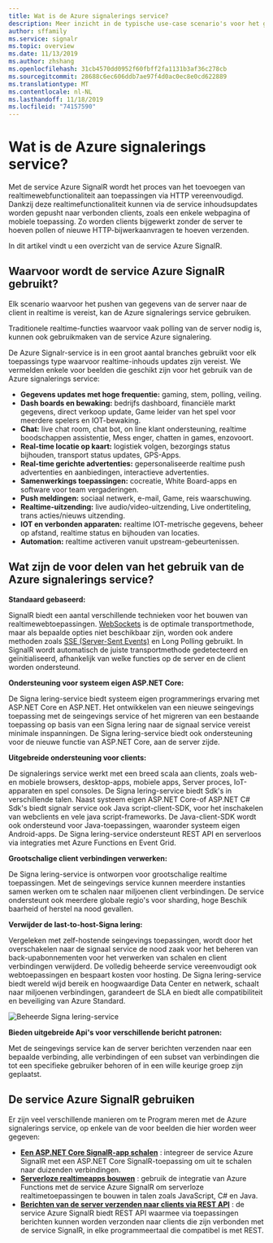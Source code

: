 ```yaml
---
title: Wat is de Azure signalerings service?
description: Meer inzicht in de typische use-case scenario's voor het gebruik van Azure-Signa lering en de belangrijkste voor delen van Azure signalering.
author: sffamily
ms.service: signalr
ms.topic: overview
ms.date: 11/13/2019
ms.author: zhshang
ms.openlocfilehash: 31cb4570dd0952f60fbff2fa1131b3af36c278cb
ms.sourcegitcommit: 28688c6ec606ddb7ae97f4d0ac0ec8e0cd622889
ms.translationtype: MT
ms.contentlocale: nl-NL
ms.lasthandoff: 11/18/2019
ms.locfileid: "74157590"
---
```

# <a name="what-is-azure-signalr-service"></a>Wat is de Azure signalerings service?

Met de service Azure SignalR wordt het proces van het toevoegen van realtimewebfunctionaliteit aan toepassingen via HTTP vereenvoudigd. Dankzij deze realtimefunctionaliteit kunnen via de service inhoudsupdates worden gepusht naar verbonden clients, zoals een enkele webpagina of mobiele toepassing. Zo worden clients bijgewerkt zonder de server te hoeven pollen of nieuwe HTTP-bijwerkaanvragen te hoeven verzenden.


In dit artikel vindt u een overzicht van de service Azure SignalR.

## <a name="what-is-azure-signalr-service-used-for"></a>Waarvoor wordt de service Azure SignalR gebruikt?

Elk scenario waarvoor het pushen van gegevens van de server naar de client in realtime is vereist, kan de Azure signalerings service gebruiken.

Traditionele realtime-functies waarvoor vaak polling van de server nodig is, kunnen ook gebruikmaken van de service Azure signalering.

De Azure Signalr-service is in een groot aantal branches gebruikt voor elk toepassings type waarvoor realtime-inhouds updates zijn vereist. We vermelden enkele voor beelden die geschikt zijn voor het gebruik van de Azure signalerings service:

* **Gegevens updates met hoge frequentie:** gaming, stem, polling, veiling.
* **Dash boards en bewaking:** bedrijfs dashboard, financiële markt gegevens, direct verkoop update, Game leider van het spel voor meerdere spelers en IOT-bewaking.
* **Chat:** live chat room, chat bot, on line klant ondersteuning, realtime boodschappen assistentie, Mess enger, chatten in games, enzovoort.
* **Real-time locatie op kaart:** logistiek volgen, bezorgings status bijhouden, transport status updates, GPS-Apps.
* **Real-time gerichte advertenties:** gepersonaliseerde realtime push advertenties en aanbiedingen, interactieve advertenties.
* **Samenwerkings toepassingen:** cocreatie, White Board-apps en software voor team vergaderingen.
* **Push meldingen:** sociaal netwerk, e-mail, Game, reis waarschuwing.
* **Realtime-uitzending:** live audio/video-uitzending, Live ondertiteling, trans acties/nieuws uitzending.
* **IOT en verbonden apparaten:** realtime IOT-metrische gegevens, beheer op afstand, realtime status en bijhouden van locaties.
* **Automation:** realtime activeren vanuit upstream-gebeurtenissen.

## <a name="what-are-the-benefits-using-azure-signalr-service"></a>Wat zijn de voor delen van het gebruik van de Azure signalerings service?

**Standaard gebaseerd:**

SignalR biedt een aantal verschillende technieken voor het bouwen van realtimewebtoepassingen. [WebSockets](https://wikipedia.org/wiki/WebSocket) is de optimale transportmethode, maar als bepaalde opties niet beschikbaar zijn, worden ook andere methoden zoals [SSE (Server-Sent Events)](https://wikipedia.org/wiki/Server-sent_events) en Long Polling gebruikt. In SignalR wordt automatisch de juiste transportmethode gedetecteerd en geïnitialiseerd, afhankelijk van welke functies op de server en de client worden ondersteund.

**Ondersteuning voor systeem eigen ASP.NET Core:**

De Signa lering-service biedt systeem eigen programmerings ervaring met ASP.NET Core en ASP.NET. Het ontwikkelen van een nieuwe seingevings toepassing met de seingevings service of het migreren van een bestaande toepassing op basis van een Signa lering naar de signaal service vereist minimale inspanningen.
De Signa lering-service biedt ook ondersteuning voor de nieuwe functie van ASP.NET Core, aan de server zijde.

**Uitgebreide ondersteuning voor clients:**

De signalerings service werkt met een breed scala aan clients, zoals web-en mobiele browsers, desktop-apps, mobiele apps, Server proces, IoT-apparaten en spel consoles. De Signa lering-service biedt Sdk's in verschillende talen. Naast systeem eigen ASP.NET Core-of ASP.NET C# Sdk's biedt signalr service ook Java script-client-SDK, voor het inschakelen van webclients en vele java script-frameworks. De Java-client-SDK wordt ook ondersteund voor Java-toepassingen, waaronder systeem eigen Android-apps. De Signa lering-service ondersteunt REST API en serverloos via integraties met Azure Functions en Event Grid.

**Grootschalige client verbindingen verwerken:**

De Signa lering-service is ontworpen voor grootschalige realtime toepassingen. Met de seingevings service kunnen meerdere instanties samen werken om te schalen naar miljoenen client verbindingen. De service ondersteunt ook meerdere globale regio's voor sharding, hoge Beschik baarheid of herstel na nood gevallen.

**Verwijder de last-to-host-Signa lering:**

Vergeleken met zelf-hostende seingevings toepassingen, wordt door het overschakelen naar de signaal service de nood zaak voor het beheren van back-upabonnementen voor het verwerken van schalen en client verbindingen verwijderd. De volledig beheerde service vereenvoudigt ook webtoepassingen en bespaart kosten voor hosting. De Signa lering-service biedt wereld wijd bereik en hoogwaardige Data Center en netwerk, schaalt naar miljoenen verbindingen, garandeert de SLA en biedt alle compatibiliteit en beveiliging van Azure Standard.

![Beheerde Signa lering-service](./media/signalr-overview/managed-signalr-service.png)

**Bieden uitgebreide Api's voor verschillende bericht patronen:**

Met de seingevings service kan de server berichten verzenden naar een bepaalde verbinding, alle verbindingen of een subset van verbindingen die tot een specifieke gebruiker behoren of in een wille keurige groep zijn geplaatst.

## <a name="how-to-use-azure-signalr-service"></a>De service Azure SignalR gebruiken

Er zijn veel verschillende manieren om te Program meren met de Azure signalerings service, op enkele van de voor beelden die hier worden weer gegeven:

- **[Een ASP.NET Core SignalR-app schalen](signalr-concept-scale-aspnet-core.md)** : integreer de service Azure SignalR met een ASP.NET Core SignalR-toepassing om uit te schalen naar duizenden verbindingen.
- **[Serverloze realtimeapps bouwen](signalr-concept-azure-functions.md)** : gebruik de integratie van Azure Functions met de service Azure SignalR om serverloze realtimetoepassingen te bouwen in talen zoals JavaScript, C# en Java.
- **[Berichten van de server verzenden naar clients via REST API](https://github.com/Azure/azure-signalr/blob/dev/docs/rest-api.md)** : de service Azure SignalR biedt REST API waarmee via toepassingen berichten kunnen worden verzonden naar clients die zijn verbonden met de service SignalR, in elke programmeertaal die compatibel is met REST.
